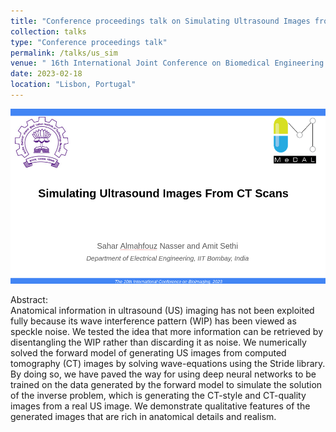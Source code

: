 ```yaml
---
title: "Conference proceedings talk on Simulating Ultrasound Images from CT Scans"
collection: talks
type: "Conference proceedings talk"
permalink: /talks/us_sim
venue: " 16th International Joint Conference on Biomedical Engineering Systems and Technologies (BIOSTEC 2023)"
date: 2023-02-18
location: "Lisbon, Portugal"
---
```


<img src="/images/us_bio.png"
     alt="Markdown Monster icon"
     style="float: center; margin-right: 10px;" />

<p>Abstract:<br>
Anatomical information in ultrasound (US) imaging has not been exploited fully because its wave interference pattern (WIP) has been viewed as speckle noise. We tested the idea that more information can be retrieved by disentangling the WIP rather than discarding it as noise. We numerically solved the forward model of generating US images from computed tomography (CT) images by solving wave-equations using the Stride library. By doing so, we have paved the way for using deep neural networks to be trained on the data generated by the forward model to simulate the solution of the inverse problem, which is generating the CT-style and CT-quality images from a real US image. We demonstrate qualitative features of the generated images that are rich in anatomical details and realism.</p>


